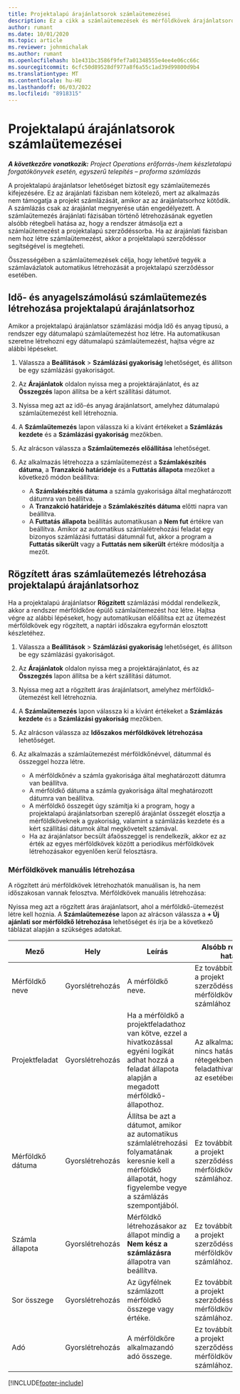 ```yaml
---
title: Projektalapú árajánlatsorok számlaütemezései
description: Ez a cikk a számlaütemezések és mérföldkövek árajánlatsorokhoz való létrehozásáról nyújt tájékoztatást.
author: rumant
ms.date: 10/01/2020
ms.topic: article
ms.reviewer: johnmichalak
ms.author: rumant
ms.openlocfilehash: b1e431bc3586f9fef7a01348555e4ee4e06cc66c
ms.sourcegitcommit: 6cfc50d89528df977a8f6a55c1ad39d99800d9b4
ms.translationtype: MT
ms.contentlocale: hu-HU
ms.lasthandoff: 06/03/2022
ms.locfileid: "8918315"
---
```

# <a name="invoice-schedules-on-project-based-quote-lines"></a>Projektalapú árajánlatsorok számlaütemezései

_**A következőre vonatkozik:** Project Operations erőforrás-/nem készletalapú forgatókönyvek esetén, egyszerű telepítés – proforma számlázás_

A projektalapú árajánlatsor lehetőséget biztosít egy számlaütemezés kifejezésére. Ez az árajánlati fázisban nem kötelező, mert az alkalmazás nem támogatja a projekt számlázását, amikor az az árajánlatsorhoz kötődik. A számlázás csak az árajánlat megnyerése után engedélyezett. A számlaütemezés árajánlati fázisában történő létrehozásának egyetlen alsóbb rétegbeli hatása az, hogy a rendszer átmásolja ezt a számlaütemezést a projektalapú szerződéssorba. Ha az árajánlati fázisban nem hoz létre számlaütemezést, akkor a projektalapú szerződéssor segítségével is megteheti.

Összességében a számlaütemezések célja, hogy lehetővé tegyék a számlavázlatok automatikus létrehozását a projektalapú szerződéssor esetében. 

## <a name="create-a-time-and-material-invoice-schedule-for-a-project-based-quote-line"></a>Idő- és anyagelszámolású számlaütemezés létrehozása projektalapú árajánlatsorhoz

Amikor a projektalapú árajánlatsor számlázási módja Idő és anyag típusú, a rendszer egy dátumalapú számlaütemezést hoz létre. Ha automatikusan szeretne létrehozni egy dátumalapú számlaütemezést, hajtsa végre az alábbi lépéseket.

1. Válassza a **Beállítások** > **Számlázási gyakoriság** lehetőséget, és állítson be egy számlázási gyakoriságot.
2. Az **Árajánlatok** oldalon nyissa meg a projektárajánlatot, és az **Összegzés** lapon állítsa be a kért szállítási dátumot.
3. Nyissa meg azt az idő-és anyag árajánlatsort, amelyhez dátumalapú számlaütemezést kell létrehoznia. 
4. A **Számlaütemezés** lapon válassza ki a kívánt értékeket a **Számlázás kezdete** és a **Számlázási gyakoriság** mezőkben. 
5. Az alrácson válassza a **Számlaütemezés előállítása** lehetőséget.
6. Az alkalmazás létrehozza a számlaütemezést a **Számlakészítés dátuma**, a **Tranzakció határideje** és a **Futtatás állapota** mezőket a következő módon beállítva:

    - A **Számlakészítés dátuma** a számla gyakorisága által meghatározott dátumra van beállítva.
    - A **Tranzakció határideje** a **Számlakészítés dátuma** előtti napra van beállítva.
    - A **Futtatás állapota** beállítás automatikusan a **Nem fut** értékre van beállítva. Amikor az automatikus számlalétrehozási feladat egy bizonyos számlázási futtatási dátumnál fut, akkor a program a **Futtatás sikerült** vagy a **Futtatás nem sikerült** értékre módosítja a mezőt.

## <a name="create-a-fixed-price-invoice-schedule-for-a-project-based-quote-line"></a>Rögzített áras számlaütemezés létrehozása projektalapú árajánlatsorhoz

Ha a projektalapú árajánlatsor **Rögzített** számlázási móddal rendelkezik, akkor a rendszer mérföldkőre épülő számlaütemezést hoz létre. Hajtsa végre az alábbi lépéseket, hogy automatikusan előállítsa ezt az ütemezést mérföldkövek egy rögzített, a naptári időszakra egyformán elosztott készletéhez.

1. Válassza a **Beállítások** > **Számlázási gyakoriság** lehetőséget, és állítson be egy számlázási gyakoriságot.
2. Az **Árajánlatok** oldalon nyissa meg a projektárajánlatot, és az **Összegzés** lapon állítsa be a kért szállítási dátumot.
3. Nyissa meg azt a rögzített áras árajánlatsort, amelyhez mérföldkő-ütemezést kell létrehoznia. 
4. A **Számlaütemezés** lapon válassza ki a kívánt értékeket a **Számlázás kezdete** és a **Számlázási gyakoriság** mezőkben. 
5. Az alrácson válassza az **Időszakos mérföldkövek létrehozása** lehetőséget.
6. Az alkalmazás a számlaütemezést mérföldkőnévvel, dátummal és összeggel hozza létre.

    - A mérföldkőnév a számla gyakorisága által meghatározott dátumra van beállítva.
    - A mérföldkő dátuma a számla gyakorisága által meghatározott dátumra van beállítva.
    - A mérföldkő összegét úgy számítja ki a program, hogy a projektalapú árajánlatsorban szereplő árajánlat összegét elosztja a mérföldköveknek a gyakoriság, valamint a számlázás kezdete és a kért szállítási dátumok által megkövetelt számával.
    - Ha az árajánlatsor becsült áfaösszeggel is rendelkezik, akkor ez az érték az egyes mérföldkövek között a periodikus mérföldkövek létrehozásakor egyenlően kerül felosztásra.

### <a name="manually-create-milestones"></a>Mérföldkövek manuális létrehozása

A rögzített árú mérföldkövek létrehozhatók manuálisan is, ha nem időszakosan vannak felosztva. Mérföldkövek manuális létrehozása:

Nyissa meg azt a rögzített áras árajánlatsort, ahol a mérföldkő-ütemezést létre kell hoznia. A **Számlaütemezése** lapon az alrácson válassza a **+ Új ajánlati sor mérföldkő létrehozása** lehetőséget és írja be a következő táblázat alapján a szükséges adatokat.

| **Mező** | **Hely** | **Leírás** | **Alsóbb rétegbeli hatás** |
| --- | --- | --- | --- |
| Mérföldkő neve | Gyorslétrehozás | A mérföldkő neve. | Ez továbbításra kerül a projekt szerződéssor-mérföldkövéhez és a számlához |
| Projektfeladat | Gyorslétrehozás | Ha a mérföldkő a projektfeladathoz van kötve, ezzel a hivatkozással egyéni logikát adhat hozzá a feladat állapota alapján a megadott mérföldkő-állapothoz. | Az alkalmazásnak nincs hatása alsóbb rétegekben ennek a feladathivatkozásnak az esetében. |
| Mérföldkő dátuma | Gyorslétrehozás | Állítsa be azt a dátumot, amikor az automatikus számlalétrehozási folyamatának keresnie kell a mérföldkő állapotát, hogy figyelembe vegye a számlázás szempontjából. | Ez továbbításra kerül a projekt szerződéssor-mérföldkövéhez és a számlához. |
| Számla állapota | Gyorslétrehozás | Mérföldkő létrehozásakor az állapot mindig a **Nem kész a számlázásra** állapotra van beállítva. | Ez továbbításra kerül a projekt szerződéssor-mérföldkövéhez és a számlához. |
| Sor összege | Gyorslétrehozás | Az ügyfélnek számlázott mérföldkő összege vagy értéke. | Ez továbbításra kerül a projekt szerződéssor-mérföldkövéhez és a számlához. |
| Adó | Gyorslétrehozás | A mérföldkőre alkalmazandó adó összege. | Ez továbbításra kerül a projekt szerződéssor-mérföldkövéhez és a számlához. |


[!INCLUDE[footer-include](../includes/footer-banner.md)]